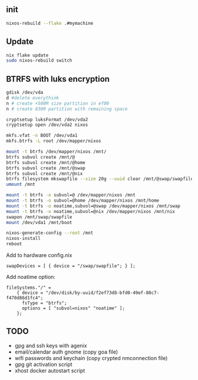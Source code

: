 ## init
```bash
nixos-rebuild --flake .#mymachine
```

## Update

```bash
nix flake update
sudo nixos-rebuild switch
```

## BTRFS with luks encryption

```bash
gdisk /dev/vda
d #delete everythink
n # create +500M size partition in ef00
n # create 8300 partition with remaining space

cryptsetup luksFormat /dev/vda2
cryptsetup open /dev/vda2 nixos

mkfs.vfat -n BOOT /dev/vda1
mkfs.btrfs -L root /dev/mapper/nixos

mount -t btrfs /dev/mapper/nixos /mnt/
btrfs subvol create /mnt/@
btrfs subvol create /mnt/@home
btrfs subvol create /mnt/@swap
btrfs subvol create /mnt/@nix
btrfs filesystem mkswapfile --size 20g --uuid clear /mnt/@swap/swapfile
umount /mnt

mount -t btrfs -o subvol=@ /dev/mapper/nixos /mnt
mount -t btrfs -o subvol=@home /dev/mapper/nixos /mnt/home
mount -t btrfs -o noatime,subvol=@swap /dev/mapper/nixos /mnt/swap
mount -t btrfs -o noatime,subvol=@nix /dev/mapper/nixos /mnt/nix
swapon /mnt/swap/swapfile
mount /dev/vda1 /mnt/boot

nixos-generate-config --root /mnt
nixos-install
reboot
```

Add to hardware config.nix
```
swapDevices = [ { device = "/swap/swapfile"; } ];
```

Add noatime option:
```
fileSystems."/" =
    { device = "/dev/disk/by-uuid/f2ef73d8-bfd0-49ef-80c7-f470d86d1fc4";
      fsType = "btrfs";
      options = [ "subvol=nixos" "noatime" ];
    };
```

## TODO

- gpg and ssh keys with agenix
- email/calendar auth gnome (copy goa file)
- wifi passwords and keychain (copy crypted nmconnection file)
- gpg git activation script
- xhost docker autostart script
